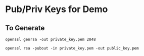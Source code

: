 # Pub/Priv Keys for Demo

## To Generate
```shell
openssl genrsa -out private_key.pem 2048

openssl rsa -pubout -in private_key.pem -out public_key.pem
```
